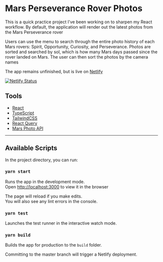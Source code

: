# Mars Perseverance Rover Photos

This is a quick practice project I've been working on to sharpen my React workflow. By default, the application will render out the latest photos from the Mars Perseverance rover

Users can use the menu to search through the entire photo history of each Mars rovers: Spirit, Opportunity, Curiosity, and Perseverance. Photos are sorted and searched by sol, which is how many Mars days passed since the rover landed on Mars. The user can then sort the photos by the camera names

The app remains unfinished, but is live on [Netlify](https://react-mars-photo-app.netlify.app/)

[![Netlify Status](https://api.netlify.com/api/v1/badges/92ff2ad5-b2f6-4efa-a365-cb5688bd1ad4/deploy-status)](https://app.netlify.com/sites/react-mars-photo-app/deploys)

## Tools

- [React](https://github.com/facebook/react)
- [TypeScript](https://github.com/microsoft/TypeScript)
- [TailwindCSS](https://github.com/tailwindlabs/tailwindcss)
- [React Query](https://github.com/tannerlinsley/react-query)
- [Mars Photo API](https://github.com/chrisccerami/mars-photo-api)

---

## Available Scripts

In the project directory, you can run:

### `yarn start`

Runs the app in the development mode.\
Open [http://localhost:3000](http://localhost:3000) to view it in the browser

The page will reload if you make edits.\
You will also see any lint errors in the console.

### `yarn test`

Launches the test runner in the interactive watch mode.

### `yarn build`

Builds the app for production to the `build` folder.

Committing to the master branch will trigger a Netlify deployment.
